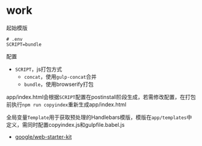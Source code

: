 # work

起始模版

~~~
# .env
SCRIPT=bundle
~~~
配置

+ `SCRIPT`，js打包方式
  + `concat`，使用`gulp-concat`合并
  + `bundle`，使用browserify打包

app/index.html会根据`SCRIPT`配置在postinstall阶段生成，若需修改配置，在打包前执行`npm run copyindex`重新生成app/index.html

全局变量`Template`用于获取预处理的Handlebars模版，模版在`app/templates`中定义，需同时配置copyindex.js和gulpfile.babel.js

+ [google/web-starter-kit](https://github.com/google/web-starter-kit "google/web-starter-kit")

